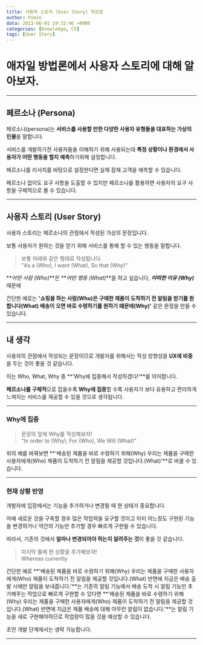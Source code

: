 ```yaml
---
title: 사용자 스토리 (User Story) 작성법
author: Psmin
data: 2023-06-01 19:32:46 +0900
categories: [Knowledge, CS]
tags: [User Story]
---
```


# 애자일 방법론에서 사용자 스토리에 대해 알아보자.

---

## 페르소나 (Persona)

페르소나(persona)는 **서비스를 사용할 만한 다양한 사용자 유형들을 대표하는 가상의 인물**을 말합니다.

서비스를 개발하기전 사용자들을 이해하기 위해 사용되는데 **특정 상황이나 환경에서 사용자가 어떤 행동을 할지 예측**하기위해 설정합니다.

페르소나를 리서치를 바탕으로 설정한다면 실제 잠재 고객을 예측할 수 있습니다.

페르소나 없이도 요구 사항을 도출할 수 있지만 페르소나를 활용하면 사용자의 요구 사항을 구체적으로 볼 수 있습니다.

---

## 사용자 스토리 (User Story)

사용자 스토리는 페르소나의 관점에서 작성된 가상의 문장입니다.

보통 사용자가 원하는 것을 얻기 위해 서비스를 통해 할 수 있는 행동을 말합니다.

> 보통 아래와 같은 형태로 작성됩니다.  
> "As a (Who), I want (What), So that (Why)"

**_어떤 사람 (Who)_**은 **_어떤 행동 (What)_**을 하고 싶습니다, **_어떠한 이유 (Why)_** 때문에

간단한 예로는 **'쇼핑을 하는 사람(Who)은 구매한 제품이 도착하기 전 알림을 받기를 원합니다(What) 배송이 오면 바로 수령하기를 원하기 떄문에(Why)'** 같은 문장을 만들 수 있습니다.

---

## 내 생각

사용자의 관점에서 작성되는 문장이므로 개발자를 위해서는 작성 방향성을 **UX에 비중**을 두는 것이 좋을 것 같습니다.

이는 Who, What, Why 중 **'Why에 집중해서 작성하겠다!'**를 의미합니다.

**페르소나를 구체적**으로 잡을수록 **Why에 집중**할 수록 사용자가 보다 유용하고 편리하게 느껴지는 서비스를 제공할 수 있을 것으로 생각됩니다.

---

### Why에 집중

> 문장의 앞에 Why를 작성해보자!  
> "In order to (Why), For (Who), We Will (What)"

위의 예를 바꿔보면 **'배송된 제품을 바로 수령하기 위해(Why) 우리는 제품을 구매한 사용자에게(Who) 제품이 도착하기 전 알림을 제공할 것입니다.(What)'**로 바꿀 수 있습니다.

---

### 현재 상황 반영

개발자에 입장에서는 기능을 추가하거나 변경될 때 현 상태가 중요합니다.

아예 새로운 것을 구축할 경우 많은 작업략을 요구할 것이고 이미 어느정도 구현된 기능을 변경하거나 약간의 기능만 추가할 경우 빠르게 구현될 수 있습니다.

따라서, 기존의 것에서 **얼마나 변경되어야 하는지 알려주는 것**이 좋을 것 같습니다.

> 마지막 줄에 현 상황을 추가해보자!  
> Whereas currently

간단한 예로 **'배송된 제품을 바로 수령하기 위해(Why) 우리는 제품을 구매한 사용자에게(Who) 제품이 도착하기 전 알림을 제공할 것입니다.(What) 반면에 지금은 배송 출발 시에만 알림을 보내줍니다.'**는 기존의 알림 기능에서 배송 도착 시 알림 기능만 추가해주는 작업으로 빠르게 구현할 수 있다면 **'배송된 제품을 바로 수령하기 위해(Why) 우리는 제품을 구매한 사용자에게(Who) 제품이 도착하기 전 알림을 제공할 것입니다.(What) 반면에 지금은 제품 배송에 대해 아무런 알림이 없습니다.'**는 알림 기능을 새로 구현해야하므로 작업량이 많을 것을 예상할 수 있습니다.

초안 개발 단계에서는 생략 가능합니다.

---
